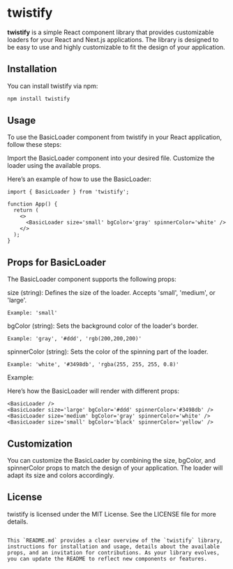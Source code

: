 # twistify

**twistify** is a simple React component library that provides customizable loaders for your React and Next.js applications. The library is designed to be easy to use and highly customizable to fit the design of your application.

## Installation

You can install twistify via npm:

```bash
npm install twistify
```

## Usage


To use the BasicLoader component from twistify in your React application, follow these steps:

Import the BasicLoader component into your desired file.
Customize the loader using the available props.

Here’s an example of how to use the BasicLoader:

```
import { BasicLoader } from 'twistify';

function App() {
  return (
    <>
      <BasicLoader size='small' bgColor='gray' spinnerColor='white' />
    </>
  );
}
```

## Props for BasicLoader
The BasicLoader component supports the following props:

size (string): Defines the size of the loader. Accepts 'small', 'medium', or 'large'.
```
Example: 'small'
```

bgColor (string): Sets the background color of the loader's border.
```
Example: 'gray', '#ddd', 'rgb(200,200,200)'
```


spinnerColor (string): Sets the color of the spinning part of the loader.

```
Example: 'white', '#3498db', 'rgba(255, 255, 255, 0.8)'
```
Example:

Here’s how the BasicLoader will render with different props:

```
<BasicLoader />
<BasicLoader size='large' bgColor='#ddd' spinnerColor='#3498db' />
<BasicLoader size='medium' bgColor='gray' spinnerColor='white' />
<BasicLoader size='small' bgColor='black' spinnerColor='yellow' />
```

## Customization
You can customize the BasicLoader by combining the size, bgColor, and spinnerColor props to match the design of your application. The loader will adapt its size and colors accordingly.

## License

twistify is licensed under the MIT License. See the LICENSE file for more details.

```

This `README.md` provides a clear overview of the `twistify` library, instructions for installation and usage, details about the available props, and an invitation for contributions. As your library evolves, you can update the README to reflect new components or features.
```